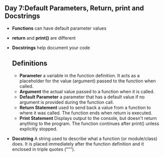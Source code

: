 ## Day 7:Default Parameters, Return, print and Docstrings
- **Functions** can have default parameter values
- **return** and **print()** are different
- **Docstrings** help document your code 

  ## Definitions

  - **Parameter** a variable in the function definition. It acts as a placeholder for the value (argument) passed to the function when called.
  - **Argument** the actual value passed to a function when it is called.
  - **Default Parameter** a parameter that has a default value if no argument is provided during the function call.
  - **Return Statement** used to send back a value from a function to where it was called. The function ends when return is executed.
  - **Print Statement** Displays output to the console, but doesn't return anything to the program. The function continues after print() unless explicitly stopped.
- **Docstring** A string used to describe what a function (or module/class) does. It is placed immediately after the function definition and it enclosed in triple quotes (""").
